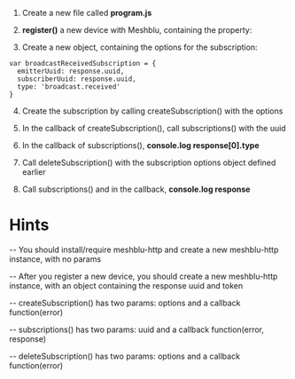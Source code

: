 1) Create a new file called **program.js**

2) **register()** a new device with Meshblu, containing the property:

3) Create a new object, containing the options for the subscription:
```
var broadcastReceivedSubscription = {
  emitterUuid: response.uuid,
  subscriberUuid: response.uuid,
  type: 'broadcast.received'
}
```

4) Create the subscription by calling createSubscription() with the options

5) In the callback of createSubscription(), call subscriptions() with the uuid

6) In the callback of subscriptions(), **console.log response[0].type**

7) Call deleteSubscription() with the subscription options object defined earlier

8) Call subscriptions() and in the callback, **console.log response**

# Hints
-- You should install/require meshblu-http and create a new meshblu-http instance, with no params

-- After you register a new device, you should create a new meshblu-http instance, with an object containing the response uuid and token

-- createSubscription() has two params: options and a callback function(error)

-- subscriptions() has two params: uuid and a callback function(error, response)

-- deleteSubscription() has two params: options and a callback function(error)
